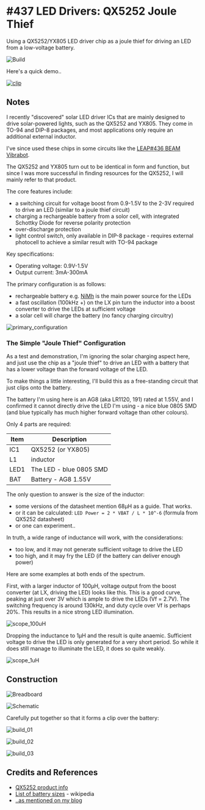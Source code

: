 # #437 LED Drivers: QX5252 Joule Thief

Using a QX5252/YX805 LED driver chip as a joule thief for driving an LED from a low-voltage battery.

![Build](./assets/QX5252JouleThief_build.jpg?raw=true)

Here's a quick demo..

[![clip](https://img.youtube.com/vi/t6bDAJE5T_M/0.jpg)](https://www.youtube.com/watch?v=t6bDAJE5T_M)

## Notes

I recently "discovered" solar LED driver ICs that are mainly designed to drive solar-powered lights,
such as the QX5252 and YX805. They come in TO-94 and DIP-8 packages, and most applications only require an additional external inductor.

I've since used these chips in some circuits like the [LEAP#436 BEAM Vibrabot](https://github.com/tardate/LittleArduinoProjects/tree/main/Kinetics/BEAM/Vivian).

The QX5252 and YX805 turn out to be identical in form and function, but since I was more successful in finding resources for the QX5252,
I will mainly refer to that product.

The core features include:

* a switching circuit for voltage boost from 0.9-1.5V to the 2-3V required to drive an LED (similar to a joule thief circuit)
* charging a rechargeable battery from a solor cell, with integrated Schottky Diode for reverse polarity protection
* over-discharge protection
* light control switch, only available in DIP-8 package - requires external photocell to achieve a similar result with TO-94 package

Key specifications:

* Operating voltage: 0.9V-1.5V
* Output current: 3mA-300mA


The primary configuration is as follows:

* rechargeable battery e.g. [NiMh](https://en.wikipedia.org/wiki/Nickel%E2%80%93metal_hydride_battery) is the main power source for the LEDs
* a fast oscillation (100kHz +) on the LX pin turn the inductor into a boost converter to drive the LEDs at sufficient voltage
* a solar cell will charge the battery (no fancy charging circuitry)

![primary_configuration](./assets/primary_configuration.png?raw=true)


### The Simple "Joule Thief" Configuration

As a test and demonstration, I'm ignoring the solar charging aspect here, and just use the chip as a "joule thief" to drive an LED
with a battery that has a lower voltage than the forward voltage of the LED.

To make things a little interesting, I'll build this as a free-standing circuit that just clips onto the battery.

The battery I'm using here is an AG8 (aka LR1120, 191) rated at 1.55V, and I confirmed it cannot directly drive the LED I'm using -
a nice blue 0805 SMD (and blue typically has much higher forward voltage than other colours).

Only 4 parts  are required:

| Item | Description             |
|------|-------------------------|
| IC1  | QX5252 (or YX805)       |
| L1   | inductor                |
| LED1 | The LED - blue 0805 SMD |
| BAT  | Battery - AG8 1.55V     |


The only question to answer is the size of the inductor:

* some versions of the datasheet mention 68µH as a guide. That works.
* or it can be calculated: `LED Power = 2 * VBAT / L * 10^-6` (formula from QX5252 datasheet)
* or one can experiment..

In truth, a wide range of inductance will work, with the considerations:

* too low, and it may not generate sufficient voltage to drive the LED
* too high, and it may fry the LED (if the battery can deliver enough power)

Here are some examples at both ends of the spectrum.

First, with a larger inductor of 100µH, voltage output from the boost converter (at LX, driving the LED) looks like this.
This is a good curve, peaking at just over 3V which is ample to drive the LEDs (Vf = 2.7V).
The switching frequency is around 130kHz, and duty cycle over Vf is perhaps 20%. This results in a nice strong LED illumination.

![scope_100uH](./assets/scope_100uH.gif?raw=true)

Dropping the inductance to 1µH and the result is quite anaemic. Sufficient voltage to drive the LED is only generated for
a very short period. So while it does still manage to illuminate the LED, it does so quite weakly.

![scope_1uH](./assets/scope_1uH.gif?raw=true)


## Construction

![Breadboard](./assets/QX5252JouleThief_bb.jpg?raw=true)

![Schematic](./assets/QX5252JouleThief_schematic.jpg?raw=true)

Carefully put together so that it forms a clip over the battery:

![build_01](./assets/build_01.jpg?raw=true)

![build_02](./assets/build_02.jpg?raw=true)

![build_03](./assets/build_03.jpg?raw=true)

## Credits and References

* [QX5252 product info](http://www.qxmd.com.cn/en/?product/QX5252.html)
* [List of battery sizes](https://en.wikipedia.org/wiki/List_of_battery_sizes) - wikipedia
* [..as mentioned on my blog](https://blog.tardate.com/2018/11/leap437-qx5252-joule-thief.html)
